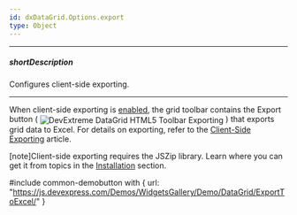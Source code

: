 ```yaml
---
id: dxDataGrid.Options.export
type: Object
---
```

---
##### shortDescription
Configures client-side exporting.

---
When client-side exporting is [enabled](/api-reference/10%20UI%20Widgets/dxDataGrid/1%20Configuration/export/enabled.md '/Documentation/ApiReference/UI_Widgets/dxDataGrid/Configuration/export/#enabled'), the grid toolbar contains the Export button ( <img src="/Content/images/doc/19_1/DataGrid/icons/toolbar_export.png" alt="DevExtreme DataGrid HTML5 Toolbar Exporting" style="vertical-align:middle"/> ) that exports grid data to Excel. For details on exporting, refer to the [Client-Side Exporting](/concepts/05%20Widgets/DataGrid/70%20Client-Side%20Exporting '/Documentation/Guide/Widgets/DataGrid/Client-Side_Exporting/') article.

[note]Client-side exporting requires the JSZip library. Learn where you can get it from topics in the [Installation](/concepts/00%20Getting%20Started/01%20Installation/10%20Local%20Scripts.md '/Documentation/Guide/Getting_Started/Installation/Local_Scripts/') section.

#include common-demobutton with {
    url: "https://js.devexpress.com/Demos/WidgetsGallery/Demo/DataGrid/ExportToExcel/"
}